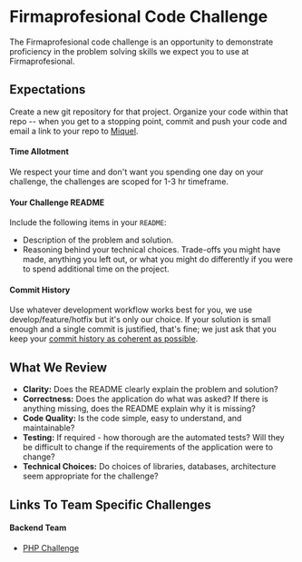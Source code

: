 # Firmaprofesional Code Challenge

The Firmaprofesional code challenge is an opportunity to demonstrate proficiency in the problem solving skills we expect you to use at Firmaprofesional.

## Expectations

Create a new git repository for that project. Organize your code within that repo -- when you get to a stopping point, commit and push your code and email a link to your repo to [Miquel](mailto:mllagostera@firmaprofesional.com).

#### Time Allotment

We respect your time and don't want you spending one day on your challenge, the challenges are scoped for 1-3 hr timeframe.

#### Your Challenge README

Include the following items in your `README`:

* Description of the problem and solution.
* Reasoning behind your technical choices. Trade-offs you might have made, anything you left out, or what you might do differently if you were to spend additional time on the project.

#### Commit History

Use whatever development workflow works best for you, we use develop/feature/hotfix but it's only our choice. If your solution is small enough and a single commit is justified, that's fine; we just ask that you keep your [commit history as coherent as possible](https://www.reviewboard.org/docs/codebase/dev/git/clean-commits/).

## What We Review

* **Clarity:** Does the README clearly explain the problem and solution?
* **Correctness:** Does the application do what was asked? If there is anything missing, does the README explain why it is missing?
* **Code Quality:** Is the code simple, easy to understand, and maintainable?
* **Testing:** If required - how thorough are the automated tests? Will they be difficult to change if the requirements of the application were to change?
* **Technical Choices:** Do choices of libraries, databases, architecture seem appropriate for the challenge?

## Links To Team Specific Challenges

#### Backend Team

- [PHP Challenge](core-team/php-challenges.md)